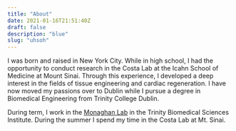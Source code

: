 ```yaml
---
title: "About"
date: 2021-01-16T21:51:40Z
draft: false
description: "blue"
slug: "uhsoh"
---
```


I was born and raised in New York City. While in high school, I had the opportunity to conduct research in the Costa Lab at the Icahn School of Medicine at Mount Sinai. Through this experience, I developed a deep interest in the fields of tissue engineering and cardiac regeneration. I have now moved my passions over to Dublin while I pursue a degree in Biomedical Engineering from Trinity College Dublin.

During term, I work in the [Monaghan Lab](https://goolge.com) in the
Trinity Biomedical Sciences Institute. During the summer I spend my
time in the Costa Lab at Mt. Sinai. 

